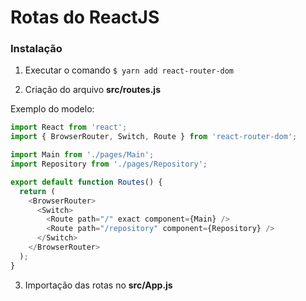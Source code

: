 # Rotas do ReactJS

### Instalação

1. Executar o comando
`$ yarn add react-router-dom`

2. Criação do arquivo **src/routes.js**

Exemplo do modelo:
```js
import React from 'react';
import { BrowserRouter, Switch, Route } from 'react-router-dom';

import Main from './pages/Main';
import Repository from './pages/Repository';

export default function Routes() {
  return (
    <BrowserRouter>
      <Switch>
        <Route path="/" exact component={Main} />
        <Route path="/repository" component={Repository} />
      </Switch>
    </BrowserRouter>
  );
}
```

3. Importação das rotas no **src/App.js**

